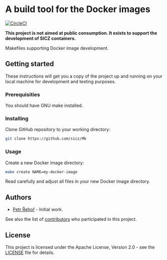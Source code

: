 # A build tool for the Docker images

[![CircleCI](https://circleci.com/gh/sicz/Mk.svg?style=shield&circle-token=d1b3c54fc08a17aca43ca02ad8ab8ecff230b417)](https://circleci.com/gh/sicz/Mk)

**This project is not aimed at public consumption.
It exists to support the development of SICZ containers.**

Makefiles supporting Docker image development.

## Getting started

These instructions will get you a copy of the project up and running on your
local machine for development and testing purposes.

### Prerequisities

You should have GNU make installed.

### Installing

Clone GitHub repository to your working directory:
```bash
git clone https://github.com/sicz/Mk
```

### Usage

Create a new Docker image directory:
```bash
make create NAME=my-docker-image
```

Read carefully and adjust all files in your new Docker image directory.

## Authors

* [Petr Řehoř](https://github.com/prehor) - Initial work.

See also the list of [contributors](https://github.com/sicz/Mk/contributors)
who participated in this project.

## License

This project is licensed under the Apache License, Version 2.0 - see the
[LICENSE](LICENSE) file for details.
